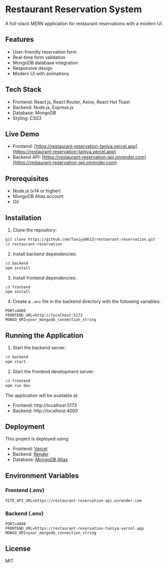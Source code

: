 # Restaurant Reservation System

A full-stack MERN application for restaurant reservations with a modern UI.

## Features

- User-friendly reservation form
- Real-time form validation
- MongoDB database integration
- Responsive design
- Modern UI with animations

## Tech Stack

- Frontend: React.js, React Router, Axios, React Hot Toast
- Backend: Node.js, Express.js
- Database: MongoDB
- Styling: CSS3

## Live Demo

- Frontend: [https://restaurant-reservation-taniya.vercel.app](https://restaurant-reservation-taniya.vercel.app)
- Backend API: [https://restaurant-reservation-api.onrender.com](https://restaurant-reservation-api.onrender.com)

## Prerequisites

- Node.js (v14 or higher)
- MongoDB Atlas account
- Git

## Installation

1. Clone the repository:

```bash
git clone https://github.com/Taniya0613/restaurant-reservation.git
cd restaurant-reservation
```

2. Install backend dependencies:

```bash
cd backend
npm install
```

3. Install frontend dependencies:

```bash
cd frontend
npm install
```

4. Create a `.env` file in the backend directory with the following variables:

```
PORT=4000
FRONTEND_URL=http://localhost:5173
MONGO_URI=your_mongodb_connection_string
```

## Running the Application

1. Start the backend server:

```bash
cd backend
npm start
```

2. Start the frontend development server:

```bash
cd frontend
npm run dev
```

The application will be available at:

- Frontend: http://localhost:5173
- Backend: http://localhost:4000

## Deployment

This project is deployed using:

- Frontend: [Vercel](https://vercel.com)
- Backend: [Render](https://render.com)
- Database: [MongoDB Atlas](https://www.mongodb.com/cloud/atlas)

## Environment Variables

### Frontend (.env)

```
VITE_API_URL=https://restaurant-reservation-api.onrender.com
```

### Backend (.env)

```
PORT=4000
FRONTEND_URL=https://restaurant-reservation-taniya.vercel.app
MONGO_URI=your_mongodb_connection_string
```

## License

MIT
